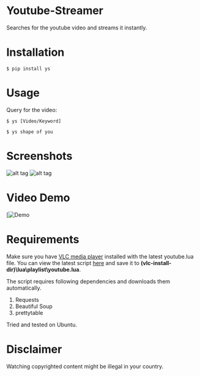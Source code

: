 # Youtube-Streamer

Searches for the youtube video and streams it instantly.


# Installation
```
$ pip install ys
```

# Usage
Query for the video:
```
$ ys [Video/Keyword]
```

```
$ ys shape of you
```

# Screenshots
![alt tag](https://github.com/dushyantRathore/Youtube-Streamer/blob/master/screenshots/1.png)
![alt tag](https://github.com/dushyantRathore/Youtube-Streamer/blob/master/screenshots/2.png)


# Video Demo

[![Demo](https://www.youtube.com/watch?v=KX4ez2TU0mk)

# Requirements

Make sure you have [VLC media player](http://www.videolan.org) installed with the latest youtube.lua file. You can view the latest script [here](https://github.com/videolan/vlc/blob/master/share/lua/playlist/youtube.lua) and save it to **(vlc-install-dir)\lua\playlist\youtube.lua**.  

The script requires following dependencies and downloads them automatically.

1. Requests
2. Beautiful Soup
3. prettytable


Tried and tested on Ubuntu.

# Disclaimer

Watching copyrighted content might be illegal in your country.
